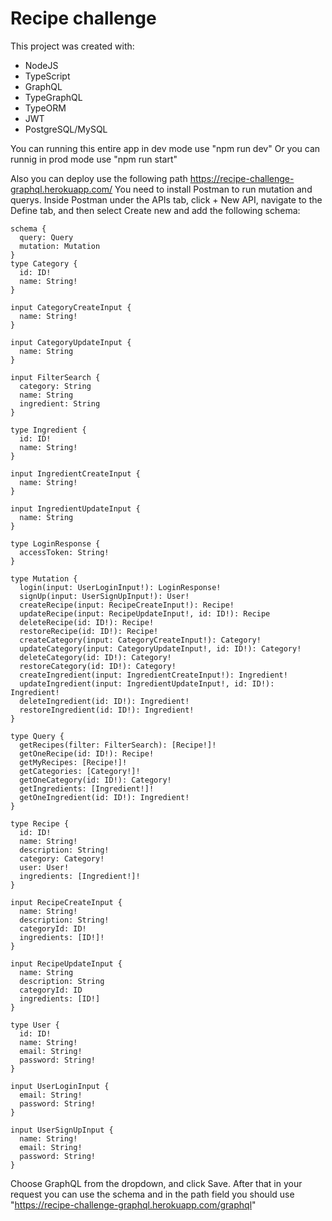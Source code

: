 # Recipe challenge
This project was created with:
- NodeJS
- TypeScript
- GraphQL
- TypeGraphQL
- TypeORM
- JWT
- PostgreSQL/MySQL

You can running this entire app in dev mode use "npm run dev"
Or you can runnig in prod mode use "npm run start"

Also you can deploy use the following path https://recipe-challenge-graphql.herokuapp.com/
You need to install Postman to run mutation and querys.
Inside Postman under the APIs tab, click + New API, navigate to the Define tab, and then select Create new and add the following schema:
```
schema {
  query: Query
  mutation: Mutation
}
type Category {
  id: ID!
  name: String!
}

input CategoryCreateInput {
  name: String!
}

input CategoryUpdateInput {
  name: String
}

input FilterSearch {
  category: String
  name: String
  ingredient: String
}

type Ingredient {
  id: ID!
  name: String!
}

input IngredientCreateInput {
  name: String!
}

input IngredientUpdateInput {
  name: String
}

type LoginResponse {
  accessToken: String!
}

type Mutation {
  login(input: UserLoginInput!): LoginResponse!
  signUp(input: UserSignUpInput!): User!
  createRecipe(input: RecipeCreateInput!): Recipe!
  updateRecipe(input: RecipeUpdateInput!, id: ID!): Recipe
  deleteRecipe(id: ID!): Recipe!
  restoreRecipe(id: ID!): Recipe!
  createCategory(input: CategoryCreateInput!): Category!
  updateCategory(input: CategoryUpdateInput!, id: ID!): Category!
  deleteCategory(id: ID!): Category!
  restoreCategory(id: ID!): Category!
  createIngredient(input: IngredientCreateInput!): Ingredient!
  updateIngredient(input: IngredientUpdateInput!, id: ID!): Ingredient!
  deleteIngredient(id: ID!): Ingredient!
  restoreIngredient(id: ID!): Ingredient!
}

type Query {
  getRecipes(filter: FilterSearch): [Recipe!]!
  getOneRecipe(id: ID!): Recipe!
  getMyRecipes: [Recipe!]!
  getCategories: [Category!]!
  getOneCategory(id: ID!): Category!
  getIngredients: [Ingredient!]!
  getOneIngredient(id: ID!): Ingredient!
}

type Recipe {
  id: ID!
  name: String!
  description: String!
  category: Category!
  user: User!
  ingredients: [Ingredient!]!
}

input RecipeCreateInput {
  name: String!
  description: String!
  categoryId: ID!
  ingredients: [ID!]!
}

input RecipeUpdateInput {
  name: String
  description: String
  categoryId: ID
  ingredients: [ID!]
}

type User {
  id: ID!
  name: String!
  email: String!
  password: String!
}

input UserLoginInput {
  email: String!
  password: String!
}

input UserSignUpInput {
  name: String!
  email: String!
  password: String!
}
```
Choose GraphQL from the dropdown, and click Save.
After that in your request you can use the schema and in the path field you should use "https://recipe-challenge-graphql.herokuapp.com/graphql"
